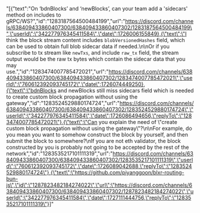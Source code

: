"[{\"text\":\"On ‘bdnBlocks’ and ‘newBlocks’, can your team add a 'sidecars' method on includes to gRPC/WS?\",\"id\":\"1283187564500484199\",\"url\":\"https://discord.com/channels/638409433860407300/638409433860407302/1283187564500484199\",\"userId\":\"342277976345411584\",\"date\":1726006155849},{\"text\":\"I think the block stream content includes `blobVersionedHashes` field, which can be used to obtain full blob sidecar data if needed.\\n\\nOr if you subscribe to tx stream like `newTxs`, and include `raw_tx` field, the stream output would be the raw tx bytes which contain the sidecar data that you may use.\",\"id\":\"1283474007785472021\",\"url\":\"https://discord.com/channels/638409433860407300/638409433860407302/1283474007785472021\",\"userId\":\"760612392093745172\",\"date\":1726074449250},{\"text\":\"bdnBlocks and newBlocks still miss sidecars field which is needed to create custom block propagation without using the gateway\",\"id\":\"1283524529880174724\",\"url\":\"https://discord.com/channels/638409433860407300/638409433860407302/1283524529880174724\",\"userId\":\"342277976345411584\",\"date\":1726086494656,\"replyTo\":\"1283474007785472021\"},{\"text\":\"Can you explain the need of \\\"create custom block propagation without using the gateway\\\"?\\n\\nFor example, do you mean you want to somehow construct the block by yourself, and then submit the block to somewhere?\\nIf you are not eth validator, the block constructed by you is probably not going to be accepted by the rest of the network\",\"id\":\"1283535217101111319\",\"url\":\"https://discord.com/channels/638409433860407300/638409433860407302/1283535217101111319\",\"userId\":\"760612392093745172\",\"date\":1726089042688,\"replyTo\":\"1283524529880174724\"},{\"text\":\"https://github.com/piyanggoon/blxr-routing-bun-js\",\"id\":\"1287823482184274022\",\"url\":\"https://discord.com/channels/638409433860407300/638409433860407302/1287823482184274022\",\"userId\":\"342277976345411584\",\"date\":1727111444756,\"replyTo\":\"1283535217101111319\"}]"
